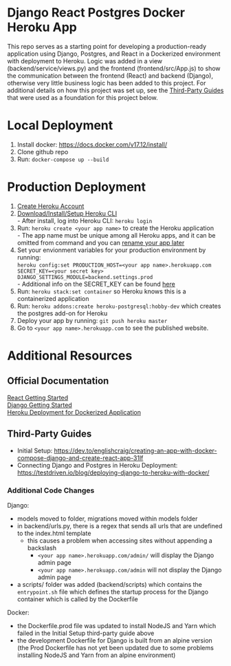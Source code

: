 # Django React Postgres Docker Heroku App
This repo serves as a starting point for developing a production-ready application using Django, Postgres, and React in a Dockerized environment with deployment to Heroku. Logic was added in a view (backend/service/views.py) and the frontend (frontend/src/App.js) to show the communication between the frontend (React) and backend (Django), otherwise very little business logic has been added to this project. For additional details on how this project was set up, see the [Third-Party Guides](#Third-Party-Guides) that were used as a foundation for this project below.  

# Local Deployment  
  1) Install docker: https://docs.docker.com/v17.12/install/  
  2) Clone github repo  
  3) Run: `docker-compose up --build`  

# Production Deployment  
   1) [Create Heroku Account](https://signup.heroku.com/dc)  
   2) [Download/Install/Setup Heroku CLI](https://devcenter.heroku.com/articles/heroku-cli#download-and-install)  
    - After install, log into Heroku CLI: `heroku login`  
   3) Run: `heroku create <your app name>` to create the Heroku application  
    - The app name must be unique among all Heroku apps, and it can be omitted from command and you can [rename your app later](https://devcenter.heroku.com/articles/renaming-apps)  
   4) Set your envionment variables for your production environment by running:  
    ```heroku config:set PRODUCTION_HOST=<your app name>.herokuapp.com SECRET_KEY=<your secret key> DJANGO_SETTINGS_MODULE=backend.settings.prod```  
    - Additional info on the SECRET_KEY can be found [here](https://docs.djangoproject.com/en/2.2/ref/settings/#std:setting-SECRET_KEY)  
   5) Run: `heroku stack:set container` so Heroku knows this is a containerized application  
   6) Run: `heroku addons:create heroku-postgresql:hobby-dev` which creates the postgres add-on for Heroku 
   7) Deploy your app by running: `git push heroku master`  
   8) Go to `<your app name>.herokuapp.com` to see the published website.  

# Additional Resources  
## Official Documentation  
[React Getting Started](https://reactjs.org/docs/getting-started.html)  
[Django Getting Started](https://docs.djangoproject.com/en/2.2/intro/)  
[Heroku Deployment for Dockerized Application](https://devcenter.heroku.com/articles/build-docker-images-heroku-yml)  

## Third-Party Guides  
- Initial Setup: https://dev.to/englishcraig/creating-an-app-with-docker-compose-django-and-create-react-app-31lf  
- Connecting Django and Postgres in Heroku Deployment: https://testdriven.io/blog/deploying-django-to-heroku-with-docker/  

### Additional Code Changes  
  Django:  
  - models moved to folder, migrations moved within models folder  
  - in backend/urls.py, there is a regex that sends all urls that are undefined to the index.html template  
    - this causes a problem when accessing sites without appending a backslash  
      - `<your app name>.herokuapp.com/admin/` will display the Django admin page  
      - `<your app name>.herokuapp.com/admin` will not display the Django admin page  
  - a scripts/ folder was added (backend/scripts) which contains the `entrypoint.sh` file which defines the startup process for the Django container which is called by the Dockerfile  

  Docker:  
  - the Dockerfile.prod file was updated to install NodeJS and Yarn which failed in the Initial Setup third-party guide above  
  - the development Dockerfile for Django is built from an alpine version (the Prod Dockerfile has not yet been updated due to some problems installing NodeJS and Yarn from an alpine environment)  
